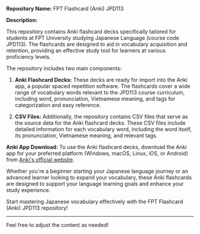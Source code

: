 **Repository Name:** FPT Flashcard (Anki) JPD113

**Description:**

This repository contains Anki flashcard decks specifically tailored for students at FPT University studying Japanese Language (course code JPD113). The flashcards are designed to aid in vocabulary acquisition and retention, providing an effective study tool for learners at various proficiency levels.

The repository includes two main components:

1. **Anki Flashcard Decks:** These decks are ready for import into the Anki app, a popular spaced repetition software. The flashcards cover a wide range of vocabulary words relevant to the JPD113 course curriculum, including word, pronunciation, Vietnamese meaning, and tags for categorization and easy reference.

2. **CSV Files:** Additionally, the repository contains CSV files that serve as the source data for the Anki flashcard decks. These CSV files include detailed information for each vocabulary word, including the word itself, its pronunciation, Vietnamese meaning, and relevant tags.

**Anki App Download:** To use the Anki flashcard decks, download the Anki app for your preferred platform (Windows, macOS, Linux, iOS, or Android) from [Anki's official website](https://apps.ankiweb.net/).

Whether you're a beginner starting your Japanese language journey or an advanced learner looking to expand your vocabulary, these Anki flashcards are designed to support your language learning goals and enhance your study experience.

Start mastering Japanese vocabulary effectively with the FPT Flashcard (Anki) JPD113 repository!

--- 

Feel free to adjust the content as needed!
